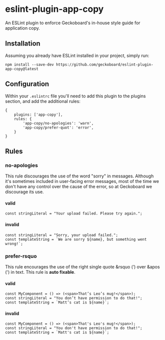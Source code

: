 # eslint-plugin-app-copy

An ESLint plugin to enforce Geckoboard's in-house style guide for application copy.

## Installation

Assuming you already have ESLint installed in your project, simply run:

`npm install --save-dev https://github.com/geckoboard/eslint-plugin-app-copy@latest`

## Configuration

Within your `.eslintrc` file you'll need to add this plugin to the plugins section, and add the additional rules:

```
{
    plugins: ['app-copy'],
    rules: {
        'app-copy/no-apologies': 'warn',
        'app-copy/prefer-quot': 'error',
    }
}
```

## Rules

### no-apologies

This rule discourages the use of the word "sorry" in messages. Although it's sometimes included in user-facing error messages, most of the time we don't have any control over the cause of the error, so at Geckoboard we discourage its use.

#### valid
```
const stringLiteral = "Your upload failed. Please try again.";
```

#### invalid
```
const stringLiteral = "Sorry, your upload failed.";
const templateString = `We are sorry ${name}, but something went wrong!`;
```

### prefer-rsquo

This rule encourages the use of the right single quote &rsquo (’) over &apos (') in text. This rule is **auto fixable**.

#### valid
```
const MyComponent = () => (<span>That’s Leo’s mug!</span>);
const stringLiteral = "You don’t have permission to do that!";
const templateString = `Matt’s cat is ${name}`;
```

#### invalid
```
const MyComponent = () => (<span>That's Leo's mug!</span>);
const stringLiteral = "You don't have permission to do that!";
const templateString = `Matt's cat is ${name}`;
```
